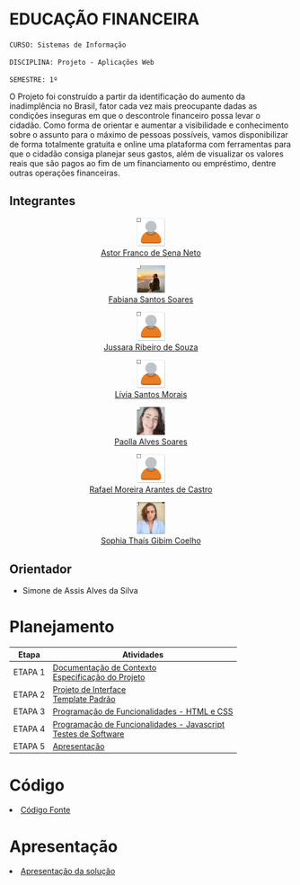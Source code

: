 # EDUCAÇÃO FINANCEIRA

`CURSO: Sistemas de Informação`

`DISCIPLINA: Projeto - Aplicações Web`

`SEMESTRE: 1º`

O Projeto foi construído a partir da identificação do aumento da inadimplência no Brasil, fator cada vez mais preocupante dadas as condições inseguras em que o descontrole financeiro possa levar o cidadão. Como forma de orientar e aumentar a visibilidade e conhecimento sobre o assunto para o máximo de pessoas possíveis, vamos disponibilizar de forma totalmente gratuita e online uma plataforma com ferramentas para que o cidadão consiga planejar seus gastos, além de visualizar os valores reais que são pagos ao fim de um financiamento ou empréstimo, dentre outras operações financeiras.

## Integrantes

<div align="center">

 <a href="hhttps://github.com/Astorfranco" title="Astor Franco de Sena Neto" rel="nofollow"><img src="docs/img/usuario.PNG" alt="Astor Franco de Sena Netos" data-canonical-src="https://github.com/Astorfranco" width="50vw"/></a><br> 
 <a href="https://github.com/Astorfranco">
      <h>Astor Franco de Sena Neto<h>
       </a>
    
   <a href="https://github.com/fabianass" title="Fabiana Santos Soares" rel="nofollow"><img src="docs/img/fabiana.PNG" alt="Fabiana Santos Soares" data-canonical-src="https://github.com/fabianass" width="50vw"/></a><br> 
 <a href="https://github.com/fabianass">
      <h>Fabiana Santos Soares<h>
       </a>
   
<a href="https://github.com/Juh23" title="Jussara Ribeiro de Souza" rel="nofollow"><img src="docs/img/usuario.PNG" alt="Jussara Ribeiro de Souza" data-canonical-src="https://github.com/Juh23" width="50vw"/></a><br> 
 <a href="https://github.com/Juh23">
      <h>Jussara Ribeiro de Souza<h>
       </a> 
   
   <a href="https://github.com/liviamorais" title="Lívia Santos" rel="nofollow"><img src="docs/img/usuario.PNG" alt="Lívia Santos Morais" data-canonical-src="https://github.com/liviamorais" width="50vw"/></a><br> 
 <a href="https://github.com/liviamorais">
      <h>Lívia Santos Morais<h>
       </a> 

 
  <a href="https://github.com/Paollaks" title="Paolla Alves" rel="nofollow"><img src="docs/img/paolla.PNG" alt="Paolla Alves Soares" data-canonical-src="https://github.com/Paollaks" width="50vw"/></a><br> 
 <a href="https://github.com/Paollaks">
      <h>Paolla Alves Soares<h>
       </a> 

 <a href="https://github.com/rafaeldecastro195" title="Rafael Moreira" rel="nofollow"><img src="docs/img/usuario.PNG" alt="Rafael Moreira Arantes de Castro" data-canonical-src="https://github.com/rafaeldecastro195" width="50vw"/></a><br> 
 <a href="https://github.com/rafaeldecastro195">
      <h>Rafael Moreira Arantes de Castro<h>
       </a>     
     
 <a href="https://github.com/sophiathais2352" title="Sophia Coelho" rel="nofollow"><img src="docs/img/sophia.PNG" alt="Sophia Thaís Gibim Coelho" data-canonical-src="https://github.com/sophiathais2352" width="50vw"/></a><br> 
 <a href="https://github.com/sophiathais2352">
      <h>Sophia Thaís Gibim Coelho<h>
       </a>
</div>        
       
        
        
## Orientador

* Simone de Assis Alves da Silva

# Planejamento

| Etapa         | Atividades |
|  :----:   | ----------- |
| ETAPA 1         |[Documentação de Contexto](docs/context.md) <br> [Especificação do Projeto](docs/especification.md) |
| ETAPA 2         |[Projeto de Interface](docs/interface.md) <br> [Template Padrão](docs/template.md) |
| ETAPA 3         |[Programação de Funcionalidades - HTML e CSS](docs/development.md) |
| ETAPA 4        |[Programação de Funcionalidades - Javascript](docs/development.md) <br> [Testes de Software ](docs/tests.md) |
| ETAPA 5         | [Apresentação](presentation/README.md) |

# Código

<li><a href="src/README.md"> Código Fonte</a></li>

# Apresentação

<li><a href="presentation/README.md"> Apresentação da solução</a></li>
